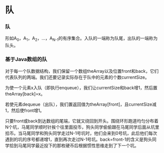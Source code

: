 # 队

### 队

形如A<sub>0</sub>，A<sub>1</sub>，A<sub>2</sub>，…，A<sub>N-1</sub>的有序集合。入队的一端称为队尾，出队的一端称为队头。

### 基于Java数组的队

对于每一个队数据结构，我们保留一个数组theArray以及位置front和back，它们代表队列的两端。我们还要记录实际存在于队中的元素的个数currentSize。

为使一个元素x入队（即执行enqueue），我们让currentSize和back增1，然后置theArray[back]=x。

若使元素dequeue（出队），我们置返回值为theArray[front]，且currentSize减1，然后使front增1。

只要front或back到达数组的尾端，它就又绕回到开头。围绕环形跑道均匀分布着N个坑，马尾同学顺时针挨个往里面投币，狗头同学偷偷跟在马尾同学后面从坑里拾币。当马尾同学和狗头同学走过N-1号坑时，他们会来到0号坑，此后他们每次遇到的坑的序号都递增1，直到再次走过N-1号坑。back=front-1的含义是狗头同学拾到马尾同学最近投下的那枚硬币后根据惯性思维走到了下一个坑。
